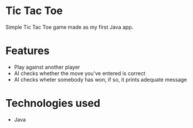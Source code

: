 # Tic Tac Toe
Simple Tic Tac Toe game made as my first Java app.
# Features
- Play against another player
- AI checks whether the move you've entered is correct
- AI checks wheter somebody has won, if so, it prints adequate message
# Technologies used
- Java 
